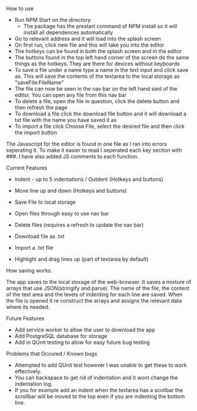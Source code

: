 How to use

- Run NPM Start on the directory
    - The package has the prestart command of NPM install so it will install all dependences automatically 
- Go to relevant address and it will load into the splash screen
- On first run, click new file and this will take you into the editor
- The hotkeys can be found in both the splash screen and in the editor
- The buttons found in the top left hand corner of the screen do the same things as the hotkeys. They are there for devices without keyboards
- To save a file under a name type a name in the text input and click save as. This will save the contents of the textarea to the local storage as    "saveFile:FileName"
- The file can now be seen in the nav bar on the left hand sied of the editor. You can open any file from this nav bar
- To delete a file, open the file in question, click the delete button and then refresh the page
- To download a file click the download file button and it will download a txt file with the name you have saved it as
- To import a file click Choose File, select the desired file and then click the import button

The Javascript for the editor is found in one file as I ran into errors seperating it. To make it easier to read I seperated each key section with ###. I have also added JS comments to each function.

Current Features

- Indent - up to 5 indentations / Outdent (Hotkeys and buttons)
- Move line up and down (Hotkeys and buttons)
- Save File to local storage
- Open files through easy to use nav bar
- Delete files (requires a refresh to update the nav bar)
- Download file as .txt
- Import a .txt file

- Highlight and drag lines up (part of textarea by default)

How saving works.

The app saves to the local storage of the web-browser. It saves a mixture of arrays that use JSON(stringify and parse). The name of the file, the content of the text area and the levels of indenting for each line are saved. When the file is opened it re construct the arrays and assigns the relevant data where its needed.

Future Features

- Add service worker to allow the user to download the app
- Add PostgreSQL database for storage
- Add in QUnit testing to allow for easy future bug testing

Problems that Occured / Known bugs

- Attempted to add QUnit test however I was unable to get these to work effectively.
- You can backspace to get rid of indentation and it wont change the indentation log.
- If you for example add an indent when the textarea has a scollbar the scrollbar will be moved to the top even if you are indenting the bottom line.
